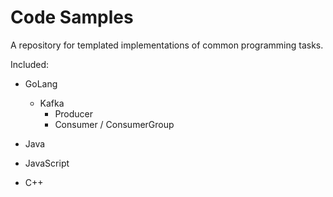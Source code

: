 # Code Samples
A repository for templated implementations of common programming tasks.

Included:

- GoLang
  - Kafka
    - Producer
    - Consumer / ConsumerGroup

- Java

- JavaScript

- C++
